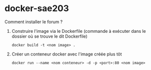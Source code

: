# docker-sae203

Comment installer le forum ?

1. Construire l'image via le Dockerfile (commande à exécuter dans le dossier où se trouve le dit Dockerfile)

       docker build -t <nom image> .

2. Créer un conteneur docker avec l'image créée plus tôt

       docker run --name <nom conteneur> -d -p <port>:80 <nom image>
